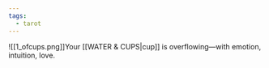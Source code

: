 ```yaml
---
tags:
  - tarot
---
```

![[1_ofcups.png]]Your [[WATER & CUPS|cup]] is overflowing—with emotion, intuition, love.